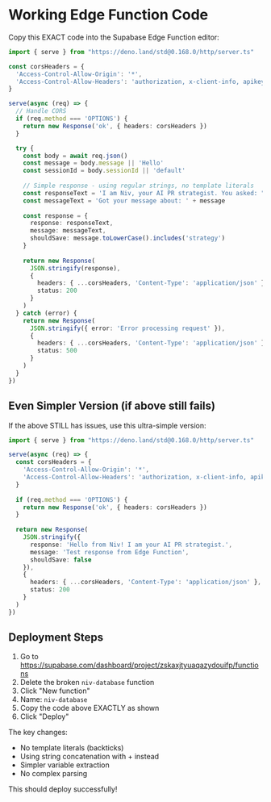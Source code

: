 # Working Edge Function Code

Copy this EXACT code into the Supabase Edge Function editor:

```typescript
import { serve } from "https://deno.land/std@0.168.0/http/server.ts"

const corsHeaders = {
  'Access-Control-Allow-Origin': '*',
  'Access-Control-Allow-Headers': 'authorization, x-client-info, apikey, content-type',
}

serve(async (req) => {
  // Handle CORS
  if (req.method === 'OPTIONS') {
    return new Response('ok', { headers: corsHeaders })
  }

  try {
    const body = await req.json()
    const message = body.message || 'Hello'
    const sessionId = body.sessionId || 'default'
    
    // Simple response - using regular strings, no template literals
    const responseText = 'I am Niv, your AI PR strategist. You asked: "' + message + '". I can help with media relations, press releases, and PR strategy.'
    const messageText = 'Got your message about: ' + message
    
    const response = {
      response: responseText,
      message: messageText,
      shouldSave: message.toLowerCase().includes('strategy')
    }
    
    return new Response(
      JSON.stringify(response),
      { 
        headers: { ...corsHeaders, 'Content-Type': 'application/json' },
        status: 200 
      }
    )
  } catch (error) {
    return new Response(
      JSON.stringify({ error: 'Error processing request' }),
      { 
        headers: { ...corsHeaders, 'Content-Type': 'application/json' },
        status: 500 
      }
    )
  }
})
```

## Even Simpler Version (if above still fails)

If the above STILL has issues, use this ultra-simple version:

```typescript
import { serve } from "https://deno.land/std@0.168.0/http/server.ts"

serve(async (req) => {
  const corsHeaders = {
    'Access-Control-Allow-Origin': '*',
    'Access-Control-Allow-Headers': 'authorization, x-client-info, apikey, content-type',
  }
  
  if (req.method === 'OPTIONS') {
    return new Response('ok', { headers: corsHeaders })
  }
  
  return new Response(
    JSON.stringify({
      response: 'Hello from Niv! I am your AI PR strategist.',
      message: 'Test response from Edge Function',
      shouldSave: false
    }),
    { 
      headers: { ...corsHeaders, 'Content-Type': 'application/json' },
      status: 200 
    }
  )
})
```

## Deployment Steps

1. Go to https://supabase.com/dashboard/project/zskaxjtyuaqazydouifp/functions
2. Delete the broken `niv-database` function
3. Click "New function"
4. Name: `niv-database`
5. Copy the code above EXACTLY as shown
6. Click "Deploy"

The key changes:
- No template literals (backticks)
- Using string concatenation with + instead
- Simpler variable extraction
- No complex parsing

This should deploy successfully!